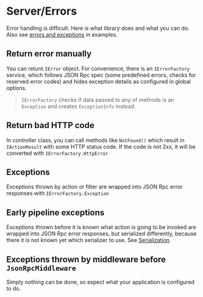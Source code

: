 # Server/Errors

Error handling is difficult. Here is what library does and what you can do. Also see [errors and exceptions](examples?id=errors-and-exceptions) in examples.

## Return error manually

You can return `IError` object. For convenience, there is an `IErrorFactory` service,
which follows JSON Rpc spec (some predefined errors, checks for reserved error codes)
and hides exception details as configured in global options.

> `IErrorFactory` checks if data passed to any of methods is an `Exception` and creates `ExceptionInfo` instead.

## Return bad HTTP code

In controller class, you can call methods like `NotFound()` which result in `IActionResult` with some HTTP status code.
If the code is not 2xx, it will be converted with `IErrorFactory.HttpError`

## Exceptions

Exceptions thrown by action or filter are wrapped into JSON Rpc error responses with `IErrorFactory.Exception`

## Early pipeline exceptions

Exceptions thrown before it is known what action is going to be invoked are wrapped into JSON Rpc error responses, but serialized differently,
because there it is not known yet which serializer to use. See [Serialization](/docs/en/server/serialization.md).

## Exceptions thrown by middleware before `JsonRpcMiddleware`

Simply nothing can be done, so expect what your application is configured to do.

